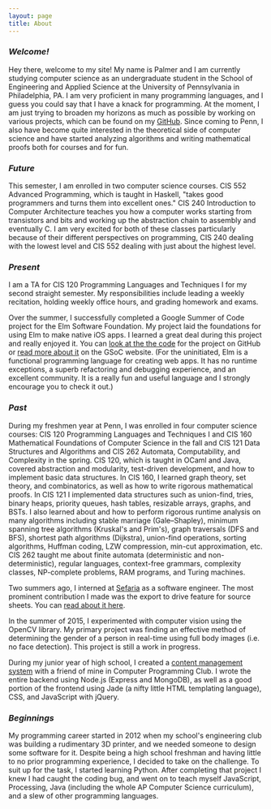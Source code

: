 ```yaml
---
layout: page
title: About
---
```


### _Welcome!_

Hey there, welcome to my site! My name is Palmer and I am currently studying computer science as an undergraduate student in the School of Engineering and Applied Science at the University of Pennsylvania in Philadelphia, PA. I am very proficient in many programming languages, and I guess you could say that I have a knack for programming. At the moment, I am just trying to broaden my horizons as much as possible by working on various projects, which can be found on my [GitHub](https://github.com/pzp1997). Since coming to Penn, I also have become quite interested in the theoretical side of computer science and have started analyzing algorithms and writing mathematical proofs both for courses and for fun.

### _Future_

This semester, I am enrolled in two computer science courses. CIS 552 Advanced Programming, which is taught in Haskell, "takes good programmers and turns them into excellent ones." CIS 240 Introduction to Computer Architecture teaches you how a computer works starting from transistors and bits and working up the abstraction chain to assembly and eventually C. I am very excited for both of these classes particularly because of their different perspectives on programming, CIS 240 dealing with the lowest level and CIS 552 dealing with just about the highest level.

### _Present_

I am a TA for CIS 120 Programming Languages and Techniques I for my second straight semester. My responsibilities include leading a weekly recitation, holding weekly office hours, and grading homework and exams.

Over the summer, I successfully completed a Google Summer of Code project for the Elm Software Foundation. My project laid the foundations for using Elm to make native iOS apps. I learned a great deal during this project and really enjoyed it. You can [look at the the code](https://github.com/pzp1997/elm-ios) for the project on GitHub or [read more about it](https://summerofcode.withgoogle.com/projects/#4964906492231680) on the GSoC website. (For the uninitiated, Elm is a functional programming language for creating web apps. It has no runtime exceptions, a superb refactoring and debugging experience, and an excellent community. It is a really fun and useful language and I strongly encourage you to check it out.)

### _Past_

During my freshmen year at Penn, I was enrolled in four computer science courses: CIS 120 Programming Languages and Techniques I and CIS 160 Mathematical Foundations of Computer Science in the fall and CIS 121 Data Structures and Algorithms and CIS 262 Automata, Computability, and Complexity in the spring. CIS 120, which is taught in OCaml and Java, covered abstraction and modularity, test-driven development, and how to implement basic data structures. In CIS 160, I learned graph theory, set theory, and combinatorics, as well as how to write rigorous mathematical proofs. In CIS 121 I implemented data structures such as union-find, tries, binary heaps, priority queues, hash tables, resizable arrays, graphs, and BSTs. I also learned about and how to perform rigorous runtime analysis on many algorithms including stable marriage (Gale–Shapley), minimum spanning tree algorithms (Kruskal's and Prim's), graph traversals (DFS and BFS), shortest path algorithms (Dijkstra), union-find operations, sorting algorithms, Huffman coding, LZW compression, min-cut approximation, etc. CIS 262 taught me about finite automata (deterministic and non-deterministic), regular languages, context-free grammars, complexity classes, NP-complete problems, RAM programs, and Turing machines.

Two summers ago, I interned at [Sefaria](http://www.sefaria.org/?home) as a software engineer. The most prominent contribution I made was the export to drive feature for source sheets. You can [read about it here](https://blog.sefaria.org/2016/08/10/new-feature-robust-editing-and-printing-for-source-sheets/).

In the summer of 2015, I experimented with computer vision using the OpenCV library. My primary project was finding an effective method of determining the gender of a person in real-time using full body images (i.e. no face detection). This project is still a work in progress.

During my junior year of high school, I created a [content management system](https://github.com/AJHS/CMS) with a friend of mine in Computer Programming Club. I wrote the entire backend using Node.js (Express and MongoDB), as well as a good portion of the frontend using Jade (a nifty little HTML templating language), CSS, and JavaScript with jQuery.

### _Beginnings_

My programming career started in 2012 when my school's engineering club was building a rudimentary 3D printer, and we needed someone to design some software for it. Despite being a high school freshman and having little to no prior programming experience, I decided to take on the challenge. To suit up for the task, I started learning Python. After completing that project I knew I had caught the coding bug, and went on to teach myself JavaScript, Processing, Java (including the whole AP Computer Science curriculum), and a slew of other programming languages.
